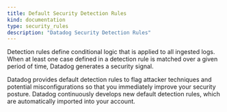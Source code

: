 ```yaml
---
title: Default Security Detection Rules
kind: documentation
type: security_rules
description: "Datadog Security Detection Rules"
---
```


Detection rules define conditional logic that is applied to all ingested logs. When at least one case defined in a detection rule is matched over a given period of time, Datadog generates a security signal.

Datadog provides default detection rules to flag attacker techniques and potential misconfigurations so that you immediately improve your security posture. Datadog continuously develops new default detection rules, which are automatically imported into your account.
